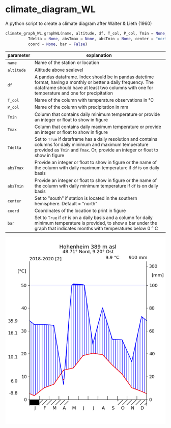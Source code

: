 # climate_diagram_WL
A python script to create a climate diagram after Walter &amp; Lieth (1960)

```python
climate_graph_WL.graphWL(name, altitude, df, T_col, P_col, Tmin = None, Tmax = None, 
          Tdelta = None, absTmax = None, absTmin = None, center = "north", 
          coord = None, bar = False)
```

parameter | explanation
---|---
 `name` | Name of the station or location 
 `altitude`| Altitude above sealevel
 `df` | A pandas dataframe. Index should be in pandas datetime format, having a monthly or better a daily frequency. The dataframe should have at least two columns with one for temperature and one for precipitation
`T_col` | Name of the column with temperature observations in °C
`P_col` | Name of the column with precipitation in mm
`Tmin` | Column that contains daily minimum temperature or provide an integer or float to show in figure
`Tmax` | Column that contains daily maximum temperature or provide an integer or float to show in figure
`Tdelta` | Set to `True` if dataframe has a daily resolution and contains columns for daily minimum and maximum temperature provided as `Tmin` and `Tmax`. Or, provide an integer or float to show in figure
`absTmax` | Provide an integer or float to show in figure or the name of the column with daily maximum temperature if `df` is on daily basis
`absTmin` | Provide an integer or float to show in figure or the name of the column with daily minimum temperature if `df` is on daily basis
`center` | Set to "south" if station is located in the southern hemisphere. Default = "north"
`coord` | Coordinates of the location to print in figure
`bar` | Set to `True` if `df` is on a daily basis and a column for daily minimum temperature is provided, to show a bar under the graph that indicates months with temperatures below 0 ° C

![Climate Hohenheim](/HohenheimWL.png)